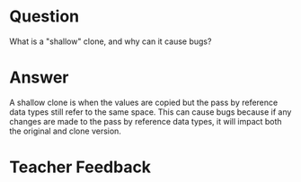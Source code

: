 # Question

What is a "shallow" clone, and why can it cause bugs?

# Answer

A shallow clone is when the values are copied but the pass by reference data types still refer to the same space. This can cause bugs because if any changes are made to the pass by reference data types, it will impact both the original and clone version.

# Teacher Feedback
